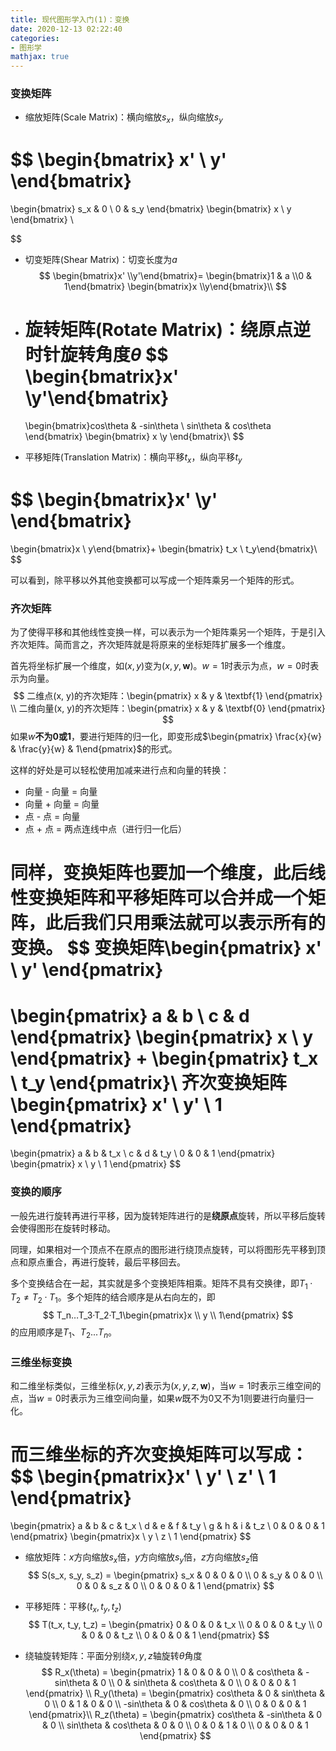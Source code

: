 ```yaml
---
title: 现代图形学入门(1)：变换
date: 2020-12-13 02:22:40
categories:
- 图形学
mathjax: true
---
```


### 变换矩阵

* 缩放矩阵(Scale Matrix)：横向缩放$s_x$，纵向缩放$s_y$

$$
\begin{bmatrix}
x' \\
y'
\end{bmatrix}
=
\begin{bmatrix}
s_x & 0 \\
0 & s_y
\end{bmatrix}
\begin{bmatrix}
x \\
y
\end{bmatrix}
\\
$$

* 切变矩阵(Shear Matrix)：切变长度为$a$
  $$
  \begin{bmatrix}x' \\y'\end{bmatrix}=
  \begin{bmatrix}1 & a \\0 & 1\end{bmatrix}
  \begin{bmatrix}x \\y\end{bmatrix}\\
  $$
  
* 旋转矩阵(Rotate Matrix)：绕原点逆时针旋转角度$\theta$
  $$
  \begin{bmatrix}x' \\y'\end{bmatrix}
  =
  \begin{bmatrix}cos\theta & -sin\theta \\
  sin\theta & cos\theta \end{bmatrix}
  \begin{bmatrix} x \\y \end{bmatrix}\\
  $$
  
* 平移矩阵(Translation Matrix)：横向平移$t_x$，纵向平移$t_y$

$$
\begin{bmatrix}x' \\y' \end{bmatrix}
=
\begin{bmatrix}x \\ y\end{bmatrix}+
\begin{bmatrix} t_x \\ t_y\end{bmatrix}\\
$$

可以看到，除平移以外其他变换都可以写成一个矩阵乘另一个矩阵的形式。

### 齐次矩阵

为了使得平移和其他线性变换一样，可以表示为一个矩阵乘另一个矩阵，于是引入齐次矩阵。简而言之，齐次矩阵就是将原来的坐标矩阵扩展多一个维度。

首先将坐标扩展一个维度，如$(x,y)$变为$(x, y, \textbf{w})$。$w=1$时表示为点，$w=0$时表示为向量。
$$
二维点(x, y)的齐次矩阵：\begin{pmatrix} x & y &  \textbf{1} \end{pmatrix} \\
二维向量(x, y)的齐次矩阵：\begin{pmatrix} x & y & \textbf{0} \end{pmatrix}
$$
如果$w$**不为0或1**，要进行矩阵的归一化，即变形成$\begin{pmatrix} \frac{x}{w} & \frac{y}{w} & 1\end{pmatrix}$的形式。

这样的好处是可以轻松使用加减来进行点和向量的转换：

* 向量 - 向量 = 向量
* 向量 + 向量 = 向量
* 点 - 点 = 向量
* 点 + 点 = 两点连线中点（进行归一化后）

同样，变换矩阵也要加一个维度，此后线性变换矩阵和平移矩阵可以合并成一个矩阵，此后我们只用乘法就可以表示所有的变换。
$$
变换矩阵\begin{pmatrix} x' \\ y' \end{pmatrix} 
=
\begin{pmatrix} a & b \\ c & d \end{pmatrix}
\begin{pmatrix} x \\ y \end{pmatrix}
+
\begin{pmatrix} t_x \\ t_y \end{pmatrix}\\
齐次变换矩阵\begin{pmatrix} x' \\ y' \\ 1 \end{pmatrix} 
=
\begin{pmatrix} a & b & t_x \\ c & d & t_y \\ 0 & 0 & 1 \end{pmatrix}
\begin{pmatrix} x \\ y \\ 1 \end{pmatrix}
$$

### 变换的顺序

一般先进行旋转再进行平移，因为旋转矩阵进行的是**绕原点**旋转，所以平移后旋转会使得图形在旋转时移动。

同理，如果相对一个顶点不在原点的图形进行绕顶点旋转，可以将图形先平移到顶点和原点重合，再进行旋转，最后平移回去。

多个变换结合在一起，其实就是多个变换矩阵相乘。矩阵不具有交换律，即$T_1 · T_2 \not= T_2·T_1$。多个矩阵的结合顺序是从右向左的，即
$$
T_n…T_3·T_2·T_1\begin{pmatrix}x \\ y \\ 1\end{pmatrix}
$$
的应用顺序是$T_1、T_2...T_n$。

### 三维坐标变换

和二维坐标类似，三维坐标$(x,y,z)$表示为$(x,y,z,\textbf{w})$，当$w=1$时表示三维空间的点，当$w=0$时表示为三维空间向量，如果$w$既不为0又不为1则要进行向量归一化。

而三维坐标的齐次变换矩阵可以写成：
$$
\begin{pmatrix}x' \\ y' \\ z' \\ 1 \end{pmatrix}
=
\begin{pmatrix}
a & b & c & t_x \\
d & e & f & t_y \\
g & h & i & t_z \\
0 & 0 & 0 & 1
\end{pmatrix}
\begin{pmatrix}x \\ y \\ z \\ 1 \end{pmatrix}
$$

* 缩放矩阵：$x$方向缩放$s_x$倍，$y$方向缩放$s_y$倍，$z$方向缩放$s_z$倍
  $$
  S(s_x, s_y, s_z) = 
  \begin{pmatrix}
  s_x & 0 & 0 & 0 \\
  0 & s_y & 0 & 0 \\
  0 & 0 & s_z & 0 \\
  0 & 0 & 0 & 1
  \end{pmatrix}
  $$

* 平移矩阵：平移$(t_x, t_y, t_z)$
  $$
  T(t_x, t_y, t_z) =
  \begin{pmatrix}
  0 & 0 & 0 & t_x \\
  0 & 0 & 0 & t_y \\
  0 & 0 & 0 & t_z \\
  0 & 0 & 0 & 1
  \end{pmatrix}
  $$

* 绕轴旋转矩阵：平面分别绕$x,y,z$轴旋转$\theta$角度
  $$
  R_x(\theta) =
  \begin{pmatrix}
  1 & 0 & 0 & 0 \\
  0 & cos\theta & -sin\theta & 0 \\
  0 & sin\theta & cos\theta & 0 \\
  0 & 0 & 0 & 1
  \end{pmatrix} \\
  R_y(\theta) =
  \begin{pmatrix}
  cos\theta & 0 & sin\theta & 0 \\
  0 & 1 & 0 & 0 \\
  -sin\theta & 0 & cos\theta & 0 \\
  0 & 0 & 0 & 1
  \end{pmatrix}\\
  R_z(\theta) =
  \begin{pmatrix}
  cos\theta & -sin\theta & 0 & 0 \\
  sin\theta & cos\theta & 0 & 0 \\
  0 & 0 & 1 & 0 \\
  0 & 0 & 0 & 1
  \end{pmatrix}
  $$
  


